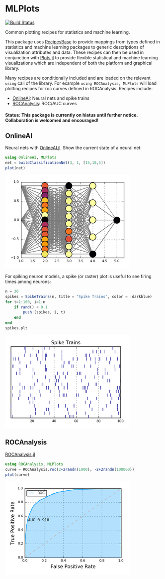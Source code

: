 # MLPlots

[![Build Status](https://travis-ci.org/JuliaML/MLPlots.jl.svg?branch=master)](https://travis-ci.org/JuliaML/MLPlots.jl)

Common plotting recipes for statistics and machine learning.

This package uses [RecipesBase](https://github.com/JuliaPlots/RecipesBase.jl) to provide mappings from types defined in
statistics and machine learning packages to generic descriptions of visualization attributes and data.  These recipes can then be used in
conjunction with [Plots.jl](https://github.com/tbreloff/Plots.jl) to provide flexible statistical and machine learning
visualizations which are independent of both the platform and graphical library.

Many recipes are conditionally included and are loaded on the relevant `using` call of the library.
For example `using ROCAnalysis, MLPlots` will load plotting recipes for roc curves defined in ROCAnalysis.  Recipes include:

- [OnlineAI](#onlineai): Neural nets and spike trains
- [ROCAnalysis](#rocanalysis): ROC/AUC curves

#### Status: This package is currently on hiatus until further notice.  Collaboration is welcomed and encouraged!

## OnlineAI

Neural nets with [OnlineAI.jl](https://github.com/tbreloff/OnlineAI.jl).  Show the current state of a neural net:

```julia
using OnlineAI, MLPlots
net = buildClassificationNet(3, 1, [15,10,5])
plot(net)
```

![onlineai1](test/refimg/onlineai1.png)

For spiking neuron models, a spike (or raster) plot is useful to see firing times among neurons:

```julia
n = 20
spikes = SpikeTrains(n, title = "Spike Trains", color = :darkblue)
for t=1:100, i=1:n
    if rand() < 0.1
        push!(spikes, i, t)
    end
end
spikes.plt
```
![onlineai](test/refimg/onlineai2.png)


## ROCAnalysis

[ROCAnalysis.jl](https://github.com/davidavdav/ROCAnalysis.jl)

```julia
using ROCAnalysis, MLPlots
curve = ROCAnalysis.roc(2+2randn(1000), -2+2randn(100000))
plot(curve)
```

![rocanalysis](test/refimg/rocanalysis.png)
